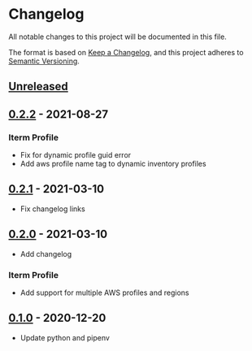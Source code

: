 # Changelog
All notable changes to this project will be documented in this file.

The format is based on [Keep a Changelog](https://keepachangelog.com/en/1.0.0/),
and this project adheres to [Semantic Versioning](https://semver.org/spec/v2.0.0.html).

## [Unreleased]

## [0.2.2] - 2021-08-27
### Iterm Profile
- Fix for dynamic profile guid error
- Add aws profile name tag to dynamic inventory profiles

## [0.2.1] - 2021-03-10
- Fix changelog links

## [0.2.0] - 2021-03-10
- Add changelog
### Iterm Profile
- Add support for multiple AWS profiles and regions

## [0.1.0] - 2020-12-20
- Update python and pipenv

[Unreleased]: https://github.com/davidhollenberger/aws-utils/compare/0.2.2...HEAD

[0.2.2]: https://github.com/davidhollenberger/aws-utils/compare/0.2.1...0.2.2
[0.2.1]: https://github.com/davidhollenberger/aws-utils/compare/0.2.0...0.2.1
[0.2.0]: https://github.com/davidhollenberger/aws-utils/compare/0.1.0...0.2.0
[0.1.0]: https://github.com/davidhollenberger/aws-utils/releases/tag/0.1.0
